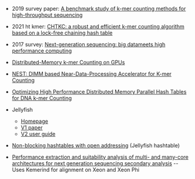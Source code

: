* 2019 survey paper: [A benchmark study of k-mer counting methods for high-throughput sequencing](https://academic.oup.com/gigascience/article/7/12/giy125/5140149)
* 2021 ht kmer: [CHTKC: a robust and efficient k-mer counting algorithm based on a lock-free chaining hash table](https://academic.oup.com/bib/article/22/3/bbaa063/5841329)
* 2017 survey: [Next-generation sequencing: big datameets high performance computing](https://reader.elsevier.com/reader/sd/pii/S1359644617300582)
* [Distributed-Memory k-mer Counting on GPUs](https://ieeexplore.ieee.org/abstract/document/9460480)
* [NEST: DIMM based Near-Data-Processing Accelerator for K-mer Counting](https://ieeexplore.ieee.org/abstract/document/9256651)
* [Optimizing High Performance Distributed Memory Parallel Hash Tables for DNA k-mer Counting](https://ieeexplore.ieee.org/abstract/document/8665746)

* Jellyfish
    * [Homepage](https://www.psc.edu/user-resources/software/jellyfish)
    * [V1 paper](https://academic.oup.com/bioinformatics/article/27/6/764/234905)
    * [V2 user guide](http://www.genome.umd.edu/docs/JellyfishUserGuide.pdf)

* [Non-blocking hashtables with open addressing](https://www.cl.cam.ac.uk/techreports/UCAM-CL-TR-639.pdf) (Jellyfish hashtable)

* [Performance extraction and suitability analysis of multi- and many-core architectures for next generation sequencing secondary analysis](https://dl.acm.org/doi/abs/10.1145/3243176.3243197?casa_token=5BhKH0oWtQEAAAAA:NY76jrngG5ZOl9CNREBx7j11v0wD_T1DYEqcXtzlOCgaoROaqM5fNFdh_VsTG_rNRD2-169vbGL0mQ) -- Uses Kemerind for alignment on Xeon and Xeon Phi
